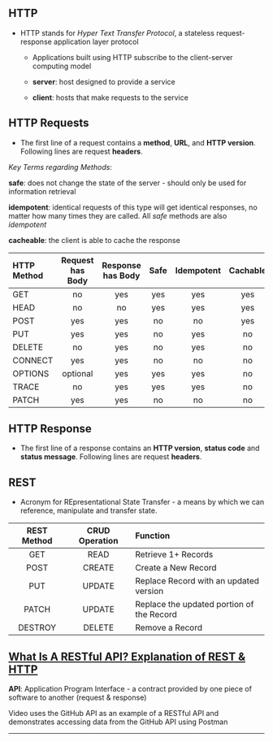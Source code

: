 ## HTTP

* HTTP stands for *Hyper Text Transfer Protocol*, a stateless request-response application layer protocol

  - Applications built using HTTP subscribe to the client-server computing model

  - **server**: host designed to provide a service
  - **client**: hosts that make requests to the service

## HTTP Requests

 * The first line of a request contains a **method**, **URL**, and **HTTP version**.  Following lines are request **headers**.

 *Key Terms regarding Methods*:

 **safe**: does not change the state of the server - should only be used for information retrieval

 **idempotent**: identical requests of this type will get identical responses, no matter how many times they are called.  All *safe* methods are also *idempotent*

 **cacheable**: the client is able to cache the response

 |HTTP Method|Request has Body|Response has Body|Safe|Idempotent|Cachable|
 |:--|:-:|:-:|:-:|:-:|:-:|
 |GET|no|yes|yes|yes|yes|
 |HEAD|no|no|yes|yes|yes|
 |POST|yes|yes|no|no|yes|
 |PUT|yes|yes|no|yes|no|
 |DELETE|no|yes|no|yes|no|
 |CONNECT|yes|yes|no|no|no|
 |OPTIONS|optional|yes|yes|yes|no|
 |TRACE|no|yes|yes|yes|no|
 |PATCH|yes|yes|no|no|no|

## HTTP Response

 * The first line of a response contains an **HTTP version**, **status code** and **status message**.  Following lines are request **headers**.

## REST

* Acronym for REpresentational State Transfer - a means by which we can reference, manipulate and transfer state.

|REST Method|CRUD Operation|Function|
|:-:|:-:|:--|
|GET|READ|Retrieve 1+ Records|
|POST|CREATE|Create a New Record|
|PUT|UPDATE|Replace Record with an updated version|
|PATCH|UPDATE|Replace the updated portion of the Record|
|DESTROY|DELETE|Remove a Record|

## [What Is A RESTful API? Explanation of REST & HTTP](https://www.youtube.com/watch?v=Q-BpqyOT3a8)

**API**: Application Program Interface - a contract provided by one piece of software to another (request & response)

Video uses the GitHub API as an example of a RESTful API and demonstrates accessing data from the GitHub API using Postman

---